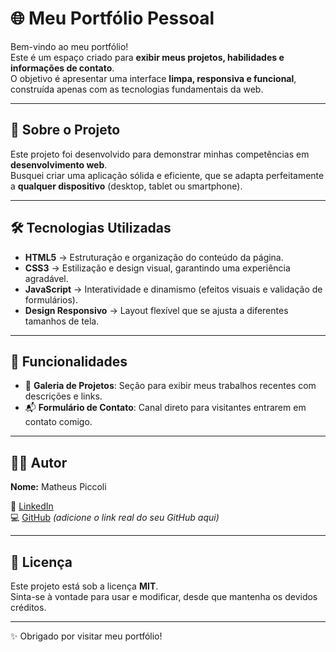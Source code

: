 # 🌐 Meu Portfólio Pessoal

Bem-vindo ao meu portfólio!  
Este é um espaço criado para **exibir meus projetos, habilidades e informações de contato**.  
O objetivo é apresentar uma interface **limpa, responsiva e funcional**, construída apenas com as tecnologias fundamentais da web.

---

## 📖 Sobre o Projeto
Este projeto foi desenvolvido para demonstrar minhas competências em **desenvolvimento web**.  
Busquei criar uma aplicação sólida e eficiente, que se adapta perfeitamente a **qualquer dispositivo** (desktop, tablet ou smartphone).

---

## 🛠️ Tecnologias Utilizadas
- **HTML5** → Estruturação e organização do conteúdo da página.  
- **CSS3** → Estilização e design visual, garantindo uma experiência agradável.  
- **JavaScript** → Interatividade e dinamismo (efeitos visuais e validação de formulários).  
- **Design Responsivo** → Layout flexível que se ajusta a diferentes tamanhos de tela.  

---

## 🎨 Funcionalidades
- 📂 **Galeria de Projetos**: Seção para exibir meus trabalhos recentes com descrições e links.  
- 📬 **Formulário de Contato**: Canal direto para visitantes entrarem em contato comigo.  

---

## 👨‍💻 Autor
**Nome:** Matheus Piccoli  

🔗 [LinkedIn](https://www.linkedin.com/in/matheus-piccoli-de-moura/)  
💻 [GitHub](https://github.com/) _(adicione o link real do seu GitHub aqui)_  

---

## 📜 Licença
Este projeto está sob a licença **MIT**.  
Sinta-se à vontade para usar e modificar, desde que mantenha os devidos créditos.  

---
✨ Obrigado por visitar meu portfólio!
